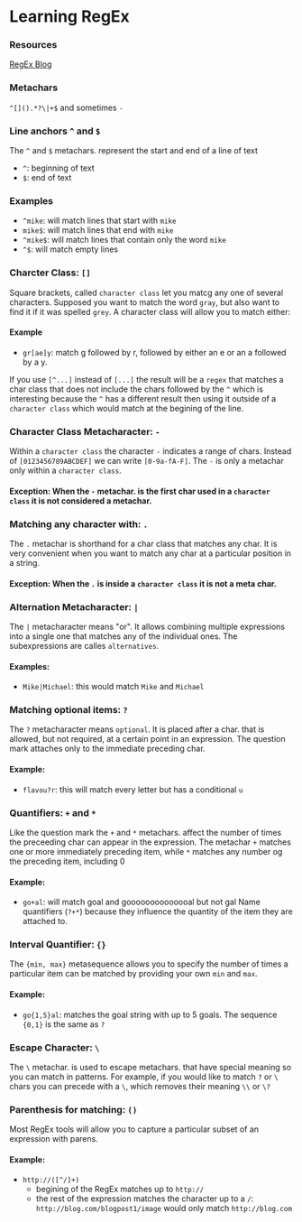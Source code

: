 # Learning RegEx 

### Resources
[RegEx Blog](http://web.archive.org/web/20091217101142/http://immike.net/blog/2007/04/06/the-absolute-bare-minimum-every-programmer-should-know-about-regular-expressions/)

### Metachars
`^[]().*?\|+$` and sometimes `-`
### Line anchors `^` and `$`
The `^` and `$` metachars. represent the start and end of a line of text
- `^`: beginning of text
- `$`: end of text

### Examples
- `^mike`: will match lines that start with `mike`
- `mike$`: will match lines that end with `mike`
- `^mike$`: will match lines that contain only the word `mike`
- `^$`: will match empty lines

### Charcter Class: `[]`
Square brackets, called `character class` let you matcg any one of several characters. Supposed you want to match the word `gray`, but also want to find it if it was spelled `grey`. A character class will allow you to match either:
#### Example
- `gr[ae]y`: match g followed by r, followed by either an e or an a followed by a y.

If you use `[^...]` instead of `[...]` the result will be a `regex` that matches a char class that does not include the chars followed by the `^` which is interesting because the `^` has a different result then using it outside of a `character class` which would match at the begining of the line.

### Character Class Metacharacter: `-`
Within a `character class` the character `-` indicates a range of chars. Instead of `[0123456789ABCDEF]` we can write `[0-9a-fA-F]`. The `-` is only a metachar only within a `character class`. 
#### Exception: When the `-` metachar. is the first char used in a `character class` it is not considered a metachar.

### Matching any character with: `.`
The `.` metachar is shorthand for a char class that matches any char. It is very convenient when you want to match  any char at a particular position in a string. 
#### Exception: When the `.` is inside a `character class` it is not a meta char.

### Alternation Metacharacter: `|`
The `|` metacharacter means "or". It allows combining multiple expressions into a single one that matches any of the individual ones. The subexpressions are calles `alternatives`.
#### Examples:
- `Mike|Michael`: this would match `Mike` and `Michael`

### Matching optional items: `?`
The `?` metacharacter means `optional`. It is placed after a char. that is allowed, but not required, at a certain point in an expression. The question mark attaches only to the immediate preceding char.
#### Example:
- `flavou?r`: this will match every letter but has a conditional `u` 

### Quantifiers: `+` and `*`
Like the question mark the `+` and `*` metachars. affect the number of times the preceeding char can appear in the expression. The metachar `+` matches one or more immediately preceding item, while `*` matches any number og the preceding item, including 0
#### Example:
- `go+al`: will match goal and goooooooooooooal but not gal
Name quantifiers (`?+*`) because they influence the quantity of the item they are attached to.

### Interval Quantifier: `{}`
The `{min, max}` metasequence allows you to specify the number of times a particular item can be matched by providing your own `min` and `max`.
#### Example:
- `go{1,5}al`: matches the goal string with up to 5 goals. The sequence `{0,1}` is the same as `?`

### Escape Character: `\`
The `\` metachar. is used to escape metachars. that have special meaning so you can match in patterns. For example, if you would like to match `?` or `\` chars you can precede with a `\`, which removes their meaning `\\` or `\?`

### Parenthesis for matching: `()`
Most RegEx tools will allow you to capture a particular subset of an expression with parens. 
#### Example:
- `http://([^/]+)`
    - begining of the RegEx matches up to `http://`
    - the rest of the expression matches the character up to a `/`: `http://blog.com/blogpost1/image` would only match `http://blog.com`


